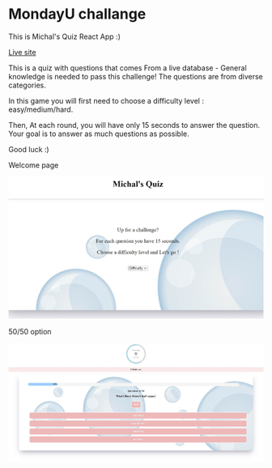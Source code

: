 # MondayU challange

This is Michal's Quiz React App :)

[Live site](https://magenta-centaur-48abbb.netlify.app)

This is a quiz with questions that comes From a live database - General knowledge is needed to pass this challenge!
The questions are from diverse categories.

In this game you will first need to choose a difficulty level : easy/medium/hard.

Then, At each round, you will have only 15 seconds to answer the question.
Your goal is to answer as much questions as possible.

Good luck :)


Welcome page

![ScreenShot](screenShots/quiz_welcome.jpg "Welcome")


50/50 option

![ScreenShot](screenShots/quiz.jpg "quiz")
